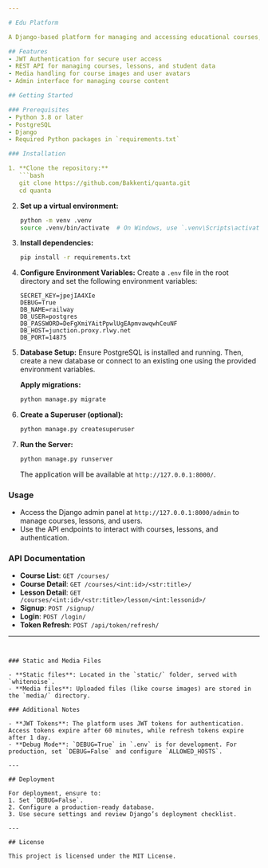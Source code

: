 ```yaml
---

# Edu Platform

A Django-based platform for managing and accessing educational courses, lessons, and student interactions.

## Features
- JWT Authentication for secure user access
- REST API for managing courses, lessons, and student data
- Media handling for course images and user avatars
- Admin interface for managing course content

## Getting Started

### Prerequisites
- Python 3.8 or later
- PostgreSQL
- Django
- Required Python packages in `requirements.txt`

### Installation

1. **Clone the repository:**
   ```bash
   git clone https://github.com/Bakkenti/quanta.git
   cd quanta
   ```

2. **Set up a virtual environment:**
   ```bash
   python -m venv .venv
   source .venv/bin/activate  # On Windows, use `.venv\Scripts\activate`
   ```

3. **Install dependencies:**
   ```bash
   pip install -r requirements.txt
   ```

4. **Configure Environment Variables:**
   Create a `.env` file in the root directory and set the following environment variables:

   ```dotenv
   SECRET_KEY=jpejIA4XIe
   DEBUG=True
   DB_NAME=railway
   DB_USER=postgres
   DB_PASSWORD=DeFgXmiYAitPpwlUgEApmvawqwhCeuNF
   DB_HOST=junction.proxy.rlwy.net
   DB_PORT=14875
   ```

5. **Database Setup:**
   Ensure PostgreSQL is installed and running. Then, create a new database or connect to an existing one using the provided environment variables.

   **Apply migrations:**
   ```bash
   python manage.py migrate
   ```

6. **Create a Superuser (optional):**
   ```bash
   python manage.py createsuperuser
   ```

7. **Run the Server:**
   ```bash
   python manage.py runserver
   ```

   The application will be available at `http://127.0.0.1:8000/`.

### Usage

- Access the Django admin panel at `http://127.0.0.1:8000/admin` to manage courses, lessons, and users.
- Use the API endpoints to interact with courses, lessons, and authentication.

### API Documentation

- **Course List**: `GET /courses/`
- **Course Detail**: `GET /courses/<int:id>/<str:title>/`
- **Lesson Detail**: `GET /courses/<int:id>/<str:title>/lesson/<int:lessonid>/`
- **Signup**: `POST /signup/`
- **Login**: `POST /login/`
- **Token Refresh**: `POST /api/token/refresh/`

---
```


### Static and Media Files

- **Static files**: Located in the `static/` folder, served with `whitenoise`.
- **Media files**: Uploaded files (like course images) are stored in the `media/` directory.

### Additional Notes

- **JWT Tokens**: The platform uses JWT tokens for authentication. Access tokens expire after 60 minutes, while refresh tokens expire after 1 day.
- **Debug Mode**: `DEBUG=True` in `.env` is for development. For production, set `DEBUG=False` and configure `ALLOWED_HOSTS`.

---

## Deployment

For deployment, ensure to:
1. Set `DEBUG=False`.
2. Configure a production-ready database.
3. Use secure settings and review Django’s deployment checklist.

---

## License

This project is licensed under the MIT License.

